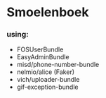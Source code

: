 # Smoelenboek
### using:
- FOSUserBundle
- EasyAdminBundle
- misd/phone-number-bundle
- nelmio/alice (Faker)
- vich/uploader-bundle
- gif-exception-bundle


